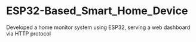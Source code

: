 # ESP32-Based_Smart_Home_Device
Developed a home monitor system using ESP32, serving a web dashboard via HTTP protocol
